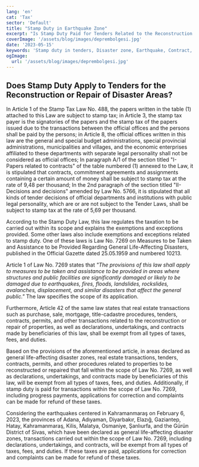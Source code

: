 ```yaml
---
lang: 'en'
cat: 'Tax'
sector: 'Default'
title: "Stamp Duty in Earthquake Zone"
excerpt: "Is Stamp Duty Paid for Tenders Related to the Reconstruction or Repair of Disaster Areas?"
coverImage: '/assets/blog/images/deprembolgesi.jpg'
date: '2023-05-15'
keywords: 'Stamp duty in tenders, Disaster zone, Earthquake, Contract, Progress payments'
ogImage:
  url: '/assets/blog/images/deprembolgesi.jpg'
---
```


## Does Stamp Duty Apply to Tenders for the Reconstruction or Repair of Disaster Areas?

In Article 1 of the Stamp Tax Law No. 488, the papers written in the table (1) attached to this Law are subject to stamp tax; in Article 3, the stamp tax payer is the signatories of the papers and the stamp tax of the papers issued due to the transactions between the official offices and the persons shall be paid by the persons; in Article 8, the official offices written in this law are the general and special budget administrations, special provincial administrations, municipalities and villages, and the economic enterprises affiliated to these departments with separate legal personality shall not be considered as official offices; In paragraph A/1 of the section titled "I-Papers related to contracts" of the table numbered (1) annexed to the Law, it is stipulated that contracts, commitment agreements and assignments containing a certain amount of money shall be subject to stamp tax at the rate of 9,48 per thousand; In the 2nd paragraph of the section titled "II- Decisions and decisions" amended by Law No. 5766, it is stipulated that all kinds of tender decisions of official departments and institutions with public legal personality, which are or are not subject to the Tender Laws, shall be subject to stamp tax at the rate of 5,69 per thousand.

According to the Stamp Duty Law, this law regulates the taxation to be carried out within its scope and explains the exemptions and exceptions provided. Some other laws also include exemptions and exceptions related to stamp duty. One of these laws is Law No. 7269 on Measures to be Taken and Assistance to be Provided Regarding General Life-Affecting Disasters, published in the Official Gazette dated 25.05.1959 and numbered 10213.

Article 1 of Law No. 7269 states that *"The provisions of this law shall apply to measures to be taken and assistance to be provided in areas where structures and public facilities are significantly damaged or likely to be damaged due to earthquakes, fires, floods, landslides, rockslides, avalanches, displacement, and similar disasters that affect the general public."* The law specifies the scope of its application.

Furthermore, Article 42 of the same law states that real estate transactions such as purchase, sale, mortgage, title-cadastre procedures, tenders, contracts, permits, and other transactions related to the reconstruction or repair of properties, as well as declarations, undertakings, and contracts made by beneficiaries of this law, shall be exempt from all types of taxes, fees, and duties.

Based on the provisions of the aforementioned article, in areas declared as general life-affecting disaster zones, real estate transactions, tenders, contracts, permits, and other procedures related to properties to be reconstructed or repaired that fall within the scope of Law No. 7269, as well as declarations, undertakings, and contracts made by beneficiaries of this law, will be exempt from all types of taxes, fees, and duties. Additionally, if stamp duty is paid for transactions within the scope of Law No. 7269, including progress payments, applications for correction and complaints can be made for refund of these taxes.

Considering the earthquakes centered in Kahramanmaraş on February 6, 2023, the provinces of Adana, Adıyaman, Diyarbakır, Elazığ, Gaziantep, Hatay, Kahramanmaraş, Kilis, Malatya, Osmaniye, Şanlıurfa, and the Gürün District of Sivas, which have been declared as general life-affecting disaster zones, transactions carried out within the scope of Law No. 7269, including declarations, undertakings, and contracts, will be exempt from all types of taxes, fees, and duties. If these taxes are paid, applications for correction and complaints can be made for refund of these taxes.